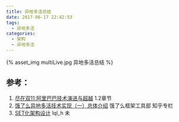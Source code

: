 ```yaml
---
title: 异地多活总结
date: 2017-06-17 22:42:53
tags:
  - 异地多活
categories:
  - 架构  
  - 异地多活  
---
```


<p></p>
<!-- more -->

{% asset_img  multiLive.jpg  异地多活总结  %}

## 参考：

1. [尽在双11:阿里巴巴技术演进与超越]() 1.2章节
2. [饿了么异地多活技术实现（一）总体介绍](https://zhuanlan.zhihu.com/p/32009822)   饿了么框架工具部  知乎专栏
3. [SET化架构设计](https://blog.csdn.net/lql_h/article/details/95588996)  lql_h  未
